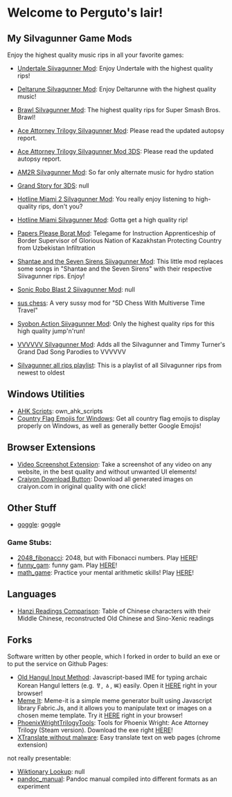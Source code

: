 # Welcome to Perguto's lair!

## My SiIvagunner Game Mods

Enjoy the highest quality music rips in all your favorite games:

- [Undertale Siivagunner Mod](https://github.com/perguto/Undertale-Siivagunner-Mod): Enjoy Undertale with the highest quality rips!
- [Deltarune SiIvagunner Mod](https://github.com/perguto/Deltarune-SiIvagunner-Mod): Enjoy Deltarunne with the highest quality music!
- [Brawl SiIvagunner Mod](https://github.com/perguto/Brawl-SiIvagunner-Mod): The highest quality rips for Super Smash Bros. Brawl!
- [Ace Attorney Trilogy SiIvagunner Mod](https://github.com/perguto/Ace-Attorney-Trilogy-SiIvagunner-Mod): Please read the updated autopsy report.
- [Ace Attorney Trilogy SiIvagunner Mod 3DS](https://github.com/perguto/Ace-Attorney-Trilogy-SiIvagunner-Mod-3DS): Please read the updated autopsy report.
- [AM2R SiIvagunner Mod](https://github.com/perguto/AM2R-SiIvagunner-Mod): So far only alternate music for hydro station
- [Grand Story for 3DS](https://github.com/perguto/Grand-Story-for-3DS): null
- [Hotline Miami 2 SiIvagunner Mod](https://github.com/perguto/Hotline-Miami-2-SiIvagunner-Mod): You really enjoy listening to high-quality rips, don't you?
- [Hotline Miami SiIvagunner Mod](https://github.com/perguto/Hotline-Miami-SiIvagunner-Mod): Gotta get a high quality rip!
- [Papers Please Borat Mod](https://github.com/perguto/Papers-Please-Borat-Mod): Telegame for Instruction Apprenticeship of Border Supervisor of Glorious Nation of Kazakhstan Protecting Country from Uzbekistan Infiltration


- [Shantae and the Seven Sirens Siivagunner Mod](https://github.com/perguto/Shantae-and-the-Seven-Sirens-Siivagunner-Mod): This little mod replaces some songs in "Shantae and the Seven Sirens" with their respective Siivagunner rips. Enjoy!
- [Sonic Robo Blast 2 Siivagunner Mod](https://github.com/perguto/Sonic-Robo-Blast-2-Siivagunner-Mod): null
- [sus chess](https://github.com/perguto/sus-chess): A very sussy mod for "5D Chess With Multiverse Time Travel"
- [Syobon Action Siivagunner Mod](https://github.com/perguto/Syobon-Action-Siivagunner-Mod): Only the highest quality rips for this high quality jump'n'run!
- [VVVVVV SiIvagunner Mod](https://github.com/perguto/VVVVVV-SiIvagunner-Mod): Adds all the SiIvagunner and Timmy Turner's Grand Dad Song Parodies to VVVVVV

- [SiIvagunner all rips playlist](https://github.com/perguto/SiIvagunner-all-rips-playlist): This is a playlist of all SiIvagunner rips from newest to oldest

## Windows Utilities

- [AHK Scripts](https://github.com/perguto/AHK-Scripts): own_ahk_scripts
- [Country Flag Emojis for Windows](https://github.com/perguto/Country-Flag-Emojis-for-Windows): Get all country flag emojis to display properly on Windows, as well as generally better Google Emojis!

## Browser Extensions

- [Video Screenshot Extension](https://github.com/perguto/Video-Screenshot-Extension): Take a screenshot of any video on any website, in the best quality and without unwanted UI elements!
- [Craiyon Download Button](https://github.com/perguto/Craiyon-Download-Button): Download all generated images on craiyon.com in original quality with one click!

## Other Stuff

- [goggle](https://github.com/perguto/goggle): goggle




### Game Stubs:

- [2048_fibonacci](https://github.com/perguto/2048_fibonacci): 2048, but with Fibonacci numbers. Play [HERE](perguto.github.io/2048_fibonacci/)!
- [funny_gam](https://github.com/perguto/funny_gam): funny gam. Play [HERE](perguto.github.io/funny_gam/)!
- [math_game](https://github.com/perguto/math_game): Practice your mental arithmetic skills! Play [HERE](perguto.github.io/math_game/)!

## Languages

- [Hanzi Readings Comparison](https://github.com/perguto/Hanzi-Readings-Comparison): Table of Chinese characters with their Middle Chinese, reconstructed Old Chinese and Sino-Xenic readings

## Forks

Software written by other people, which I forked in order to build an exe or to put the service on Github Pages:

- [Old Hangul Input Method](https://github.com/perguto/Old-Hangul-Input-Method): Javascript-based IME for typing archaic Korean Hangul letters (e.g. ㅸ, ㅿ, ㅵ) easily. Open it [HERE](https://perguto.github.io/Old-Hangul-Input-Method/main.html) right in your browser!
- [Meme It](https://github.com/perguto/Meme-It): Meme-it is a simple meme generator built using Javascript library Fabric.Js, and it allows you to manipulate text or images on a chosen meme template. Try it [HERE](https://perguto.github.io/Meme-It/) right in your browser!
- [PhoenixWrightTrilogyTools](https://github.com/perguto/PhoenixWrightTrilogyTools): Tools for Phoenix Wright: Ace Attorney Trilogy (Steam version). Download the exe right [HERE](https://github.com/perguto/PhoenixWrightTrilogyTools/releases/download/v1/PWEncryptionTool.zip)!
- [XTranslate without malware](https://github.com/perguto/XTranslate-without-malware): Easy translate text on web pages (chrome extension)

not really presentable:
- [Wiktionary Lookup](https://github.com/perguto/Wiktionary-Lookup): null
- [pandoc_manual](https://github.com/perguto/pandoc_manual): Pandoc manual compiled into different formats as an experiment
